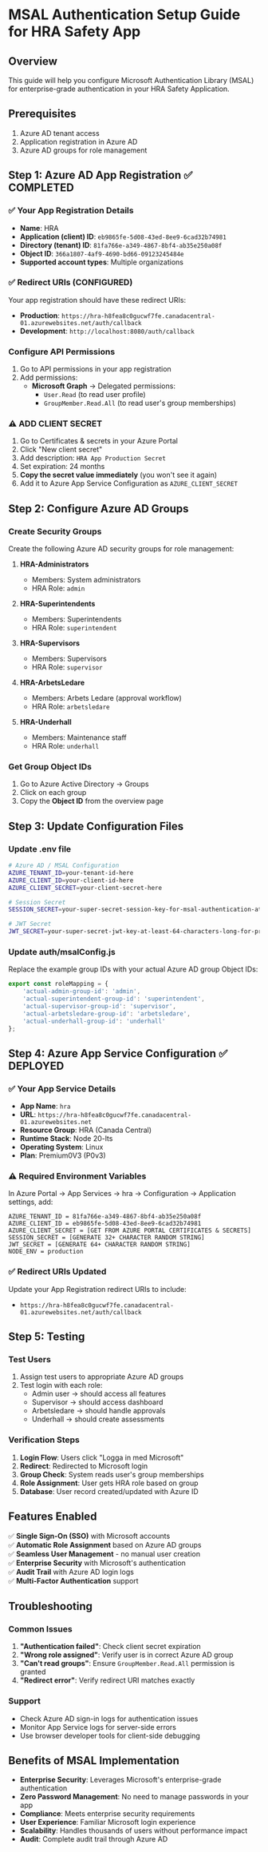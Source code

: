 # MSAL Authentication Setup Guide for HRA Safety App

## Overview
This guide will help you configure Microsoft Authentication Library (MSAL) for enterprise-grade authentication in your HRA Safety Application.

## Prerequisites
1. Azure AD tenant access
2. Application registration in Azure AD
3. Azure AD groups for role management

## Step 1: Azure AD App Registration ✅ COMPLETED

### ✅ Your App Registration Details
- **Name**: HRA
- **Application (client) ID**: `eb9865fe-5d08-43ed-8ee9-6cad32b74981`
- **Directory (tenant) ID**: `81fa766e-a349-4867-8bf4-ab35e250a08f`
- **Object ID**: `366a1807-4af9-4690-bd66-09123245484e`
- **Supported account types**: Multiple organizations

### ✅ Redirect URIs (CONFIGURED)
Your app registration should have these redirect URIs:
- **Production**: `https://hra-h8fea8c0gucwf7fe.canadacentral-01.azurewebsites.net/auth/callback`
- **Development**: `http://localhost:8080/auth/callback`

### Configure API Permissions
1. Go to API permissions in your app registration
2. Add permissions:
   - **Microsoft Graph** → Delegated permissions:
     - `User.Read` (to read user profile)
     - `GroupMember.Read.All` (to read user's group memberships)

### ⚠️ ADD CLIENT SECRET
1. Go to Certificates & secrets in your Azure Portal
2. Click "New client secret"
3. Add description: `HRA App Production Secret`
4. Set expiration: 24 months
5. **Copy the secret value immediately** (you won't see it again)
6. Add it to Azure App Service Configuration as `AZURE_CLIENT_SECRET`

## Step 2: Configure Azure AD Groups

### Create Security Groups
Create the following Azure AD security groups for role management:

1. **HRA-Administrators**
   - Members: System administrators
   - HRA Role: `admin`

2. **HRA-Superintendents**
   - Members: Superintendents
   - HRA Role: `superintendent`

3. **HRA-Supervisors**
   - Members: Supervisors
   - HRA Role: `supervisor`

4. **HRA-ArbetsLedare**
   - Members: Arbets Ledare (approval workflow)
   - HRA Role: `arbetsledare`

5. **HRA-Underhall**
   - Members: Maintenance staff
   - HRA Role: `underhall`

### Get Group Object IDs
1. Go to Azure Active Directory → Groups
2. Click on each group
3. Copy the **Object ID** from the overview page

## Step 3: Update Configuration Files

### Update .env file
```bash
# Azure AD / MSAL Configuration
AZURE_TENANT_ID=your-tenant-id-here
AZURE_CLIENT_ID=your-client-id-here
AZURE_CLIENT_SECRET=your-client-secret-here

# Session Secret
SESSION_SECRET=your-super-secret-session-key-for-msal-authentication-at-least-32-chars

# JWT Secret
JWT_SECRET=your-super-secret-jwt-key-at-least-64-characters-long-for-production-use
```

### Update auth/msalConfig.js
Replace the example group IDs with your actual Azure AD group Object IDs:

```javascript
export const roleMapping = {
    'actual-admin-group-id': 'admin',
    'actual-superintendent-group-id': 'superintendent',
    'actual-supervisor-group-id': 'supervisor',
    'actual-arbetsledare-group-id': 'arbetsledare',
    'actual-underhall-group-id': 'underhall'
};
```

## Step 4: Azure App Service Configuration ✅ DEPLOYED

### ✅ Your App Service Details
- **App Name**: `hra`
- **URL**: `https://hra-h8fea8c0gucwf7fe.canadacentral-01.azurewebsites.net`
- **Resource Group**: HRA (Canada Central)
- **Runtime Stack**: Node 20-lts
- **Operating System**: Linux
- **Plan**: Premium0V3 (P0v3)

### ⚠️ Required Environment Variables
In Azure Portal → App Services → hra → Configuration → Application settings, add:

```
AZURE_TENANT_ID = 81fa766e-a349-4867-8bf4-ab35e250a08f
AZURE_CLIENT_ID = eb9865fe-5d08-43ed-8ee9-6cad32b74981
AZURE_CLIENT_SECRET = [GET FROM AZURE PORTAL CERTIFICATES & SECRETS]
SESSION_SECRET = [GENERATE 32+ CHARACTER RANDOM STRING]
JWT_SECRET = [GENERATE 64+ CHARACTER RANDOM STRING]
NODE_ENV = production
```

### ✅ Redirect URIs Updated
Update your App Registration redirect URIs to include:
- `https://hra-h8fea8c0gucwf7fe.canadacentral-01.azurewebsites.net/auth/callback`

## Step 5: Testing

### Test Users
1. Assign test users to appropriate Azure AD groups
2. Test login with each role:
   - Admin user → should access all features
   - Supervisor → should access dashboard
   - Arbetsledare → should handle approvals
   - Underhall → should create assessments

### Verification Steps
1. **Login Flow**: Users click "Logga in med Microsoft"
2. **Redirect**: Redirected to Microsoft login
3. **Group Check**: System reads user's group memberships
4. **Role Assignment**: User gets HRA role based on group
5. **Database**: User record created/updated with Azure ID

## Features Enabled

✅ **Single Sign-On (SSO)** with Microsoft accounts  
✅ **Automatic Role Assignment** based on Azure AD groups  
✅ **Seamless User Management** - no manual user creation  
✅ **Enterprise Security** with Microsoft's authentication  
✅ **Audit Trail** with Azure AD login logs  
✅ **Multi-Factor Authentication** support  

## Troubleshooting

### Common Issues
1. **"Authentication failed"**: Check client secret expiration
2. **"Wrong role assigned"**: Verify user is in correct Azure AD group
3. **"Can't read groups"**: Ensure `GroupMember.Read.All` permission is granted
4. **"Redirect error"**: Verify redirect URI matches exactly

### Support
- Check Azure AD sign-in logs for authentication issues
- Monitor App Service logs for server-side errors
- Use browser developer tools for client-side debugging

## Benefits of MSAL Implementation

- **Enterprise Security**: Leverages Microsoft's enterprise-grade authentication
- **Zero Password Management**: No need to manage passwords in your app
- **Compliance**: Meets enterprise security requirements
- **User Experience**: Familiar Microsoft login experience
- **Scalability**: Handles thousands of users without performance impact
- **Audit**: Complete audit trail through Azure AD